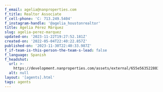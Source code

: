 ```yaml
---
f_email: agelia@nanproperties.com
f_title: Realtor Associate
f_cell-phone: 'C: 713.249.5404'
f_instagram-handle: '@agelia_houstonrealtor'
title: Agelia Pérez Márquez
slug: agelia-perez-marquez
updated-on: '2023-11-22T19:27:52.181Z'
created-on: '2022-05-04T22:40:22.857Z'
published-on: '2023-11-30T22:40:33.987Z'
f_if-team-is-this-person-the-team-s-lead: false
f_language: Spanish
f_headshot:
  url: >-
    https://development.nanproperties.com/assets/external/655e563522803b40b1d08b0d_23155d48c0f02149776d2cad0b7ed1d0.webp
  alt: null
layout: '[agents].html'
tags: agents
---
```



